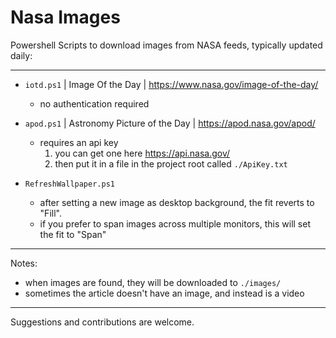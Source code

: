 # Nasa Images

Powershell Scripts to download images from NASA feeds, typically updated daily: 

---

- `iotd.ps1` | Image Of the Day | https://www.nasa.gov/image-of-the-day/
  - no authentication required

- `apod.ps1` | Astronomy Picture of the Day | https://apod.nasa.gov/apod/  
  - requires an api key 
    1.  you can get one here https://api.nasa.gov/
    2.  then put it in a file in the project root called `./ApiKey.txt`

- `RefreshWallpaper.ps1`
  - after setting a new image as desktop background, the fit reverts to "Fill". 
  - if you prefer to span images across multiple monitors, this will set the fit to "Span"

---

Notes: 
- when images are found, they will be downloaded to `./images/`
- sometimes the article doesn't have an image, and instead is a video

---

Suggestions and contributions are welcome.
